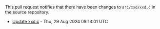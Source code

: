 This pull request notifies that there have been changes to `src/xxd/xxd.c` in the source repository.

- [Update xxd.c](https://github.com/xyproto/vim/commit/ada1e95b1d603113d0c2a74ca543a9d4682dae30) - Thu, 29 Aug 2024 09:13:01 UTC

